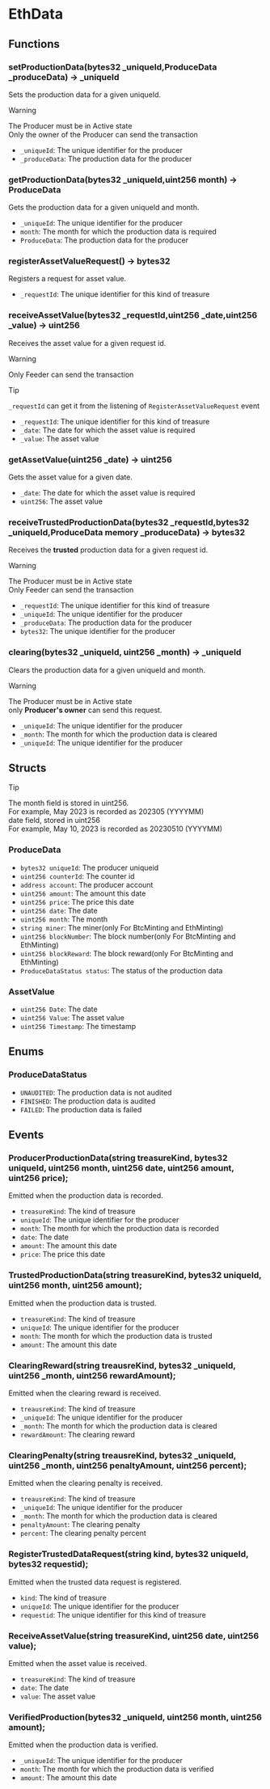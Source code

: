 # EthData

## Functions

### setProductionData(bytes32 _uniqueId,ProduceData _produceData)  -> _uniqueId
Sets the production data for a given uniqueId.
> [!WARNING]   
> The Producer must be in Active state  
> Only the owner of the Producer can send the transaction  

- `_uniqueId`: The unique identifier for the producer
- `_produceData`: The production data for the producer

### getProductionData(bytes32 _uniqueId,uint256 month) -> ProduceData
Gets the production data for a given uniqueId and month.

- `_uniqueId`: The unique identifier for the producer
- `month`: The month for which the production data is required
- `ProduceData`: The production data for the producer

### registerAssetValueRequest() -> bytes32
Registers a request for asset value.
- `_requestId`: The unique identifier for this kind of treasure


### receiveAssetValue(bytes32 _requestId,uint256 _date,uint256 _value) -> uint256

Receives the asset value for a given request id.
> [!WARNING]  
> Only Feeder can send the transaction  

> [!TIP]  
> `_requestId` can get it from the listening of `RegisterAssetValueRequest` event  

- `_requestId`: The unique identifier for this kind of treasure
- `_date`: The date for which the asset value is required
- `_value`: The asset value

### getAssetValue(uint256 _date) -> uint256
Gets the asset value for a given date.
- `_date`: The date for which the asset value is required
- `uint256`: The asset value

### receiveTrustedProductionData(bytes32 _requestId,bytes32 _uniqueId,ProduceData memory _produceData) -> bytes32
Receives the **trusted** production data for a given request id.
> [!WARNING]  
> The Producer must be in Active state  
> Only Feeder can send the transaction  

- `_requestId`: The unique identifier for this kind of treasure
- `_uniqueId`: The unique identifier for the producer
- `_produceData`: The production data for the producer
- `bytes32`: The unique identifier for the producer

### clearing(bytes32 _uniqueId, uint256 _month) ->  _uniqueId
Clears the production data for a given uniqueId and month.
> [!WARNING]  
> The Producer must be in Active state  
> only **Producer's owner** can send this request.  

- `_uniqueId`: The unique identifier for the producer
- `_month`: The month for which the production data is cleared
- `_uniqueId`: The unique identifier for the producer

## Structs

>[!TIP]  
> The month field is stored in uint256.  
> For example, May 2023 is recorded as 202305 (YYYYMM)  
> date field, stored in uint256  
> For example, May 10, 2023 is recorded as 20230510 (YYYYMM)  

### ProduceData

- `bytes32 uniqueId`: The producer uniqueid
- `uint256 counterId`: The counter id
- `address account`: The producer account
- `uint256 amount`: The amount this date
- `uint256 price`: The price this date
- `uint256 date`: The date
- `uint256 month`: The month
- `string miner`: The miner(only For BtcMinting and EthMinting)
- `uint256 blockNumber`: The block number(only For BtcMinting and EthMinting)
- `uint256 blockReward`: The block reward(only For BtcMinting and EthMinting)
- `ProduceDataStatus status`: The status of the production data

### AssetValue

- `uint256 Date`: The date
- `uint256 Value`: The asset value
- `uint256 Timestamp`: The timestamp

## Enums

### ProduceDataStatus
- `UNAUDITED`: The production data is not audited
- `FINISHED`: The production data is audited
- `FAILED`: The production data is failed

## Events

### ProducerProductionData(string treasureKind, bytes32 uniqueId, uint256 month, uint256 date, uint256 amount, uint256 price);
Emitted when the production data is recorded.
- `treasureKind`: The kind of treasure
- `uniqueId`: The unique identifier for the producer
- `month`: The month for which the production data is recorded
- `date`: The date
- `amount`: The amount this date
- `price`: The price this date

### TrustedProductionData(string treasureKind, bytes32 uniqueId, uint256 month, uint256 amount);
Emitted when the production data is trusted.
- `treasureKind`: The kind of treasure
- `uniqueId`: The unique identifier for the producer
- `month`: The month for which the production data is trusted
- `amount`: The amount this date

### ClearingReward(string treausreKind, bytes32 _uniqueId, uint256 _month, uint256 rewardAmount);
Emitted when the clearing reward is received.
- `treausreKind`: The kind of treasure
- `_uniqueId`: The unique identifier for the producer
- `_month`: The month for which the production data is cleared
- `rewardAmount`: The clearing reward

### ClearingPenalty(string treausreKind, bytes32 _uniqueId, uint256 _month, uint256 penaltyAmount, uint256 percent);
Emitted when the clearing penalty is received.
- `treausreKind`: The kind of treasure
- `_uniqueId`: The unique identifier for the producer
- `_month`: The month for which the production data is cleared
- `penaltyAmount`: The clearing penalty
- `percent`: The clearing penalty percent

### RegisterTrustedDataRequest(string kind, bytes32 uniqueId, bytes32 requestid);
Emitted when the trusted data request is registered.
- `kind`: The kind of treasure
- `uniqueId`: The unique identifier for the producer
- `requestid`: The unique identifier for this kind of treasure

### ReceiveAssetValue(string treasureKind, uint256 date, uint256 value);
Emitted when the asset value is received.
- `treasureKind`: The kind of treasure
- `date`: The date
- `value`: The asset value

### VerifiedProduction(bytes32 _uniqueId, uint256 month, uint256 amount);
Emitted when the production data is verified.
- `_uniqueId`: The unique identifier for the producer
- `month`: The month for which the production data is verified
- `amount`: The amount this date